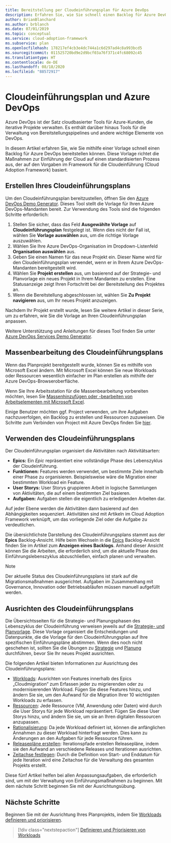 ```yaml
---
title: Bereitstellung per Cloudeinführungsplan für Azure DevOps
description: Erfahren Sie, wie Sie schnell einen Backlog für Azure DevOps bereitstellen können, indem Sie eine Vorlage verwenden, mit der Maßnahmen zur Einführung der Cloud auf einen standardisierten Prozess ausgerichtet werden.
author: BrianBlanchard
ms.author: brblanch
ms.date: 07/01/2019
ms.topic: conceptual
ms.service: cloud-adoption-framework
ms.subservice: plan
ms.openlocfilehash: 178217ef4cb3e4dc744a1c6d297ad4c8a993bcd5
ms.sourcegitcommit: 011525720bd9e2d9bcf03a76f371c4fc68092c45
ms.translationtype: HT
ms.contentlocale: de-DE
ms.lasthandoff: 08/18/2020
ms.locfileid: "88572917"
---
```

# <a name="cloud-adoption-plan-and-azure-devops"></a>Cloudeinführungsplan und Azure DevOps

Azure DevOps ist der Satz cloudbasierter Tools für Azure-Kunden, die iterative Projekte verwalten. Es enthält darüber hinaus Tools für die Verwaltung von Bereitstellungspipelines und andere wichtige Elemente von DevOps.

In diesem Artikel erfahren Sie, wie Sie mithilfe einer Vorlage schnell einen Backlog für Azure DevOps bereitstellen können. Diese Vorlage richtet die Maßnahmen zur Einführung der Cloud auf einen standardisierten Prozess aus, der auf den Vorgaben im Framework für die Cloudeinführung (Cloud Adoption Framework) basiert.

## <a name="create-your-cloud-adoption-plan"></a>Erstellen Ihres Cloudeinführungsplans

Um den Cloudeinführungsplan bereitzustellen, öffnen Sie den [Azure DevOps Demo Generator](https://aka.ms/adopt/plan/generator). Dieses Tool stellt die Vorlage für Ihren Azure DevOps-Mandanten bereit. Zur Verwendung des Tools sind die folgenden Schritte erforderlich:

1. Stellen Sie sicher, dass das Feld **Ausgewählte Vorlage** auf **Cloudeinführungsplan** festgelegt ist. Wenn dies nicht der Fall ist, wählen Sie **Vorlage auswählen** aus, um die richtige Vorlage auszuwählen.
2. Wählen Sie Ihre Azure DevOps-Organisation im Dropdown-Listenfeld **Organisation auswählen** aus.
3. Geben Sie einen Namen für das neue Projekt ein. Dieser Name wird für den Cloudeinführungsplan verwendet, wenn er in Ihrem Azure DevOps-Mandanten bereitgestellt wird.
4. Wählen Sie **Projekt erstellen** aus, um basierend auf der Strategie- und Planvorlage ein neues Projekt in Ihrem Mandanten zu erstellen. Eine Statusanzeige zeigt Ihren Fortschritt bei der Bereitstellung des Projektes an.
5. Wenn die Bereitstellung abgeschlossen ist, wählen Sie **Zu Projekt navigieren** aus, um Ihr neues Projekt anzuzeigen.

Nachdem Ihr Projekt erstellt wurde, lesen Sie weitere Artikel in dieser Serie, um zu erfahren, wie Sie die Vorlage an Ihren Cloudeinführungsplan anpassen.

Weitere Unterstützung und Anleitungen für dieses Tool finden Sie unter [Azure DevOps Services Demo Generator](/azure/devops/demo-gen).

## <a name="bulk-edit-the-cloud-adoption-plan"></a>Massenbearbeitung des Cloudeinführungsplans

Wenn das Planprojekt bereitgestellt wurde, können Sie es mithilfe von Microsoft Excel ändern. Mit Microsoft Excel können Sie neue Workloads oder Ressourcen wesentlich einfacher im Plan erstellen als mithilfe der Azure DevOps-Browseroberfläche.

Wenn Sie Ihre Arbeitsstation für die Massenbearbeitung vorbereiten möchten, lesen Sie [Massenhinzufügen oder -bearbeiten von Arbeitselementen mit Microsoft Excel](/azure/devops/boards/backlogs/office/bulk-add-modify-work-items-excel?view=azure-devops).

Einige Benutzer möchten ggf. Project verwenden, um ihre Aufgaben nachzuverfolgen, ein Backlog zu erstellen und Ressourcen zuzuweisen. Die Schritte zum Verbinden von Project mit Azure DevOps finden Sie [hier](/azure/devops/boards/backlogs/office/create-your-backlog-tasks-using-project?view=tfs-2018).

## <a name="use-the-cloud-adoption-plan"></a>Verwenden des Cloudeinführungsplans

Der Cloudeinführungsplan organisiert die Aktivitäten nach Aktivitätsarten:

- **Epics:** Ein _Epic_ repräsentiert eine vollständige Phase des Lebenszyklus der Cloudeinführung.
- **Funktionen:** Features werden verwendet, um bestimmte Ziele innerhalb einer Phase zu organisieren. Beispielsweise wäre die Migration einer bestimmten Workload ein Feature.
- **User Storys:** User Storys gruppieren Arbeit in logische Sammlungen von Aktivitäten, die auf einem bestimmten Ziel basieren.
- **Aufgaben:** Aufgaben stellen die eigentlich zu erledigenden Arbeiten dar.

Auf jeder Ebene werden die Aktivitäten dann basierend auf den Abhängigkeiten sequenziert. Aktivitäten sind mit Artikeln im Cloud Adoption Framework verknüpft, um das vorliegende Ziel oder die Aufgabe zu verdeutlichen.

Die übersichtlichste Darstellung des Cloudeinführungsplans stammt aus der **Epics** Backlog-Ansicht. Hilfe beim Wechseln in die [Epics](/azure/devops/boards/backlogs/define-features-epics?view=azure-devops#view-a-backlog-or-portfolio-backlog) Backlog-Ansicht finden Sie im Artikel zum **Anzeigen eines Backlogs**. Anhand dieser Ansicht können Sie die Arbeiten, die erforderlich sind, um die aktuelle Phase des Einführungslebenszyklus abzuschließen, einfach planen und verwalten.

> [!NOTE]
> Der aktuelle Status des Cloudeinführungsplans ist stark auf die Migrationsmaßnahmen ausgerichtet. Aufgaben im Zusammenhang mit Governance, Innovation oder Betriebsabläufen müssen manuell aufgefüllt werden.

## <a name="align-the-cloud-adoption-plan"></a>Ausrichten des Cloudeinführungsplans

Die Übersichtsseiten für die Strategie- und Planungsphasen des Lebenszyklus der Cloudeinführung verweisen jeweils auf die [Strategie- und Planvorlage](https://raw.githubusercontent.com/microsoft/CloudAdoptionFramework/master/plan/cloud-adoption-framework-strategy-and-plan-template.docx). Diese Vorlage organisiert die Entscheidungen und Datenpunkte, die die Vorlage für den Cloudeinführungsplan auf Ihre spezifischen Einführungspläne abstimmen. Wenn dies noch nicht geschehen ist, sollten Sie die Übungen zu [Strategie](../strategy/index.md) und [Planung](../plan/index.md) durchführen, bevor Sie Ihr neues Projekt ausrichten.

Die folgenden Artikel bieten Informationen zur Ausrichtung des Cloudeinführungsplans:

- [Workloads](./workloads.md): Ausrichten von Features innerhalb des Epics „Cloudmigration“ zum Erfassen jeder zu migrierenden oder zu modernisierenden Workload. Fügen Sie diese Features hinzu, und ändern Sie sie, um den Aufwand für die Migration Ihrer 10 wichtigsten Workloads zu erfassen.
- [Ressourcen](./assets.md): Jede Ressource (VM, Anwendung oder Daten) wird durch die User Storys für jede Workload repräsentiert. Fügen Sie diese User Storys hinzu, und ändern Sie sie, um sie an Ihren digitalen Ressourcen anzupassen.
- [Rationalisierung](./review-rationalization.md): Da jede Workload definiert ist, können die anfänglichen Annahmen zu dieser Workload hinterfragt werden. Dies kann zu Änderungen an den Aufgaben für jede Ressource führen.
- [Releasepläne erstellen](./iteration-paths.md): Iterationspfade erstellen Releasepläne, indem sie den Aufwand an verschiedene Releases und Iterationen ausrichten.
- [Zeitachse festlegen](./timelines.md): Durch die Definition von Start- und Enddatum für jede Iteration wird eine Zeitachse für die Verwaltung des gesamten Projekts erstellt.

Diese fünf Artikel helfen bei allen Anpassungsaufgaben, die erforderlich sind, um mit der Verwaltung von Einführungsmaßnahmen zu beginnen. Mit dem nächste Schritt beginnen Sie mit der Ausrichtungsübung.

## <a name="next-steps"></a>Nächste Schritte

Beginnen Sie mit der Ausrichtung Ihres Planprojekts, indem Sie [Workloads definieren und priorisieren](./workloads.md).

> [!div class="nextstepaction"]
> [Definieren und Priorisieren von Workloads](./workloads.md)
